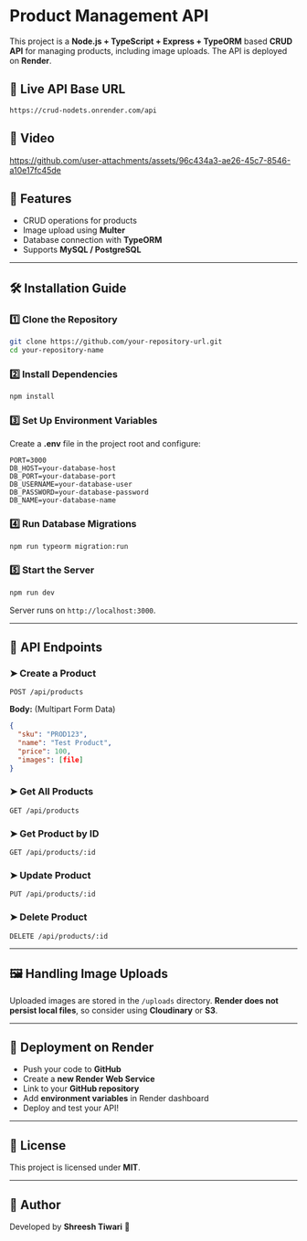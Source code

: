 # Product Management API

This project is a **Node.js + TypeScript + Express + TypeORM** based **CRUD API** for managing products, including image uploads. The API is deployed on **Render**.

## 🚀 Live API Base URL
```
https://crud-nodets.onrender.com/api
```

## 🚀 Video

https://github.com/user-attachments/assets/96c434a3-ae26-45c7-8546-a10e17fc45de




## 📌 Features
- CRUD operations for products
- Image upload using **Multer**
- Database connection with **TypeORM**
- Supports **MySQL / PostgreSQL**

---

## 🛠️ Installation Guide

### 1️⃣ Clone the Repository
```sh
git clone https://github.com/your-repository-url.git
cd your-repository-name
```

### 2️⃣ Install Dependencies
```sh
npm install
```

### 3️⃣ Set Up Environment Variables
Create a **.env** file in the project root and configure:
```env
PORT=3000
DB_HOST=your-database-host
DB_PORT=your-database-port
DB_USERNAME=your-database-user
DB_PASSWORD=your-database-password
DB_NAME=your-database-name
```

### 4️⃣ Run Database Migrations
```sh
npm run typeorm migration:run
```

### 5️⃣ Start the Server
```sh
npm run dev
```
Server runs on `http://localhost:3000`.

---

## 📝 API Endpoints

### ➤ Create a Product
```http
POST /api/products
```
**Body:** (Multipart Form Data)
```json
{
  "sku": "PROD123",
  "name": "Test Product",
  "price": 100,
  "images": [file]
}
```

### ➤ Get All Products
```http
GET /api/products
```

### ➤ Get Product by ID
```http
GET /api/products/:id
```

### ➤ Update Product
```http
PUT /api/products/:id
```

### ➤ Delete Product
```http
DELETE /api/products/:id
```

---

## 🖼️ Handling Image Uploads
Uploaded images are stored in the `/uploads` directory. **Render does not persist local files**, so consider using **Cloudinary** or **S3**.

---

## 🔧 Deployment on Render
- Push your code to **GitHub**
- Create a **new Render Web Service**
- Link to your **GitHub repository**
- Add **environment variables** in Render dashboard
- Deploy and test your API!

---

## 📜 License
This project is licensed under **MIT**.

---

## 📝 Author
Developed by **Shreesh Tiwari** 🚀
